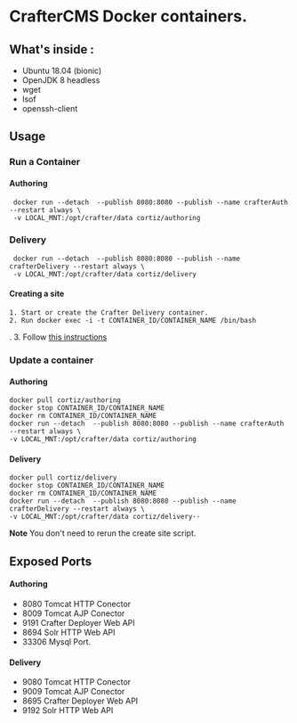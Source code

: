 # CrafterCMS Docker containers.

## What's inside :

* Ubuntu 18.04 (bionic)
* OpenJDK 8 headless 
* wget 
* lsof 
* openssh-client

## Usage

### Run a Container

#### Authoring 

   
     docker run --detach  --publish 8080:8080 --publish --name crafterAuth --restart always \
     -v LOCAL_MNT:/opt/crafter/data cortiz/authoring
   
    
### Delivery                                                          
     docker run --detach  --publish 8080:8080 --publish --name crafterDelivery --restart always \                      
     -v LOCAL_MNT:/opt/crafter/data cortiz/delivery                                                          
     
#### Creating a site 

	1. Start or create the Crafter Delivery container.
	2. Run docker exec -i -t CONTAINER_ID/CONTAINER_NAME /bin/bash
. 	3. Follow [this instructions](https://docs.craftercms.org/en/3.0/system-administrators/activities/setup-site-for-delivery.html)

### Update a container 

#### Authoring


	docker pull cortiz/authoring
	docker stop CONTAINER_ID/CONTAINER_NAME
	docker rm CONTAINER_ID/CONTAINER_NAME
	docker run --detach  --publish 8080:8080 --publish --name crafterAuth --restart always \                      
    -v LOCAL_MNT:/opt/crafter/data cortiz/authoring  
	
    
#### Delivery 
	
	
	docker pull cortiz/delivery
	docker stop CONTAINER_ID/CONTAINER_NAME
	docker rm CONTAINER_ID/CONTAINER_NAME
	docker run --detach  --publish 8080:8080 --publish --name crafterDelivery --restart always \
	-v LOCAL_MNT:/opt/crafter/data cortiz/delivery··	
    
**Note** You don't need to rerun the create site script.

## Exposed Ports
#### Authoring
* 8080	Tomcat HTTP Conector
* 8009  Tomcat AJP Conector
* 9191  Crafter Deployer Web API 
* 8694  Solr HTTP Web API
* 33306 Mysql Port.

#### Delivery
* 9080	Tomcat HTTP Conector
* 9009  Tomcat AJP Conector
* 8695  Crafter Deployer Web API 
* 9192  Solr HTTP Web API
